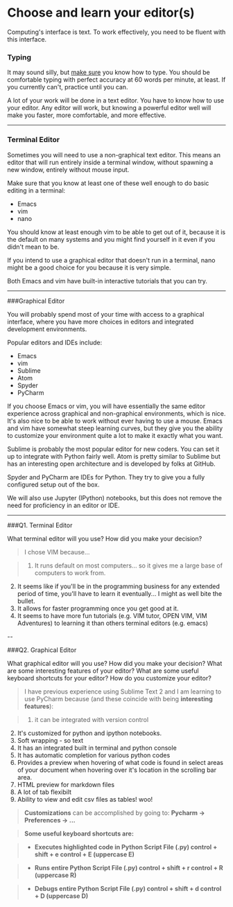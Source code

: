 # Choose and learn your editor(s)


Computing's interface is text. To work effectively, you need to be fluent with this interface.


### Typing

It may sound silly, but [make sure](http://www.typingtest.com/) you know how to type. You should be comfortable typing with perfect accuracy at 60 words per minute, at least. If you currently can't, practice until you can.

A lot of your work will be done in a text editor. You have to know how to use your editor. Any editor will work, but knowing a powerful editor well will make you faster, more comfortable, and more effective.

---

### Terminal Editor

Sometimes you will need to use a non-graphical text editor. This means an editor that will run entirely inside a terminal window, without spawning a new window, entirely without mouse input.

Make sure that you know at least one of these well enough to do basic editing in a terminal:

 * Emacs
 * vim
 * nano

You should know at least enough vim to be able to get out of it, because it is the default on many systems and you might find yourself in it even if you didn't mean to be.

If you intend to use a graphical editor that doesn't run in a terminal, nano might be a good choice for you because it is very simple.

Both Emacs and vim have built-in interactive tutorials that you can try.



---

###Graphical Editor

You will probably spend most of your time with access to a graphical interface, where you have more choices in editors and integrated development environments.

Popular editors and IDEs include:

 * Emacs
 * vim
 * Sublime
 * Atom
 * Spyder
 * PyCharm

If you choose Emacs or vim, you will have essentially the same editor experience across graphical and non-graphical environments, which is nice. It's also nice to be able to work without ever having to use a mouse. Emacs and vim have somewhat steep learning curves, but they give you the ability to customize your environment quite a lot to make it exactly what you want.

Sublime is probably the most popular editor for new coders. You can set it up to integrate with Python fairly well. Atom is pretty similar to Sublime but has an interesting open architecture and is developed by folks at GitHub.

Spyder and PyCharm are IDEs for Python. They try to give you a fully configured setup out of the box.

We will also use Jupyter (IPython) notebooks, but this does not remove the need for proficiency in an editor or IDE.

---

###Q1. Terminal Editor

What terminal editor will you use? How did you make your decision?

> I chose VIM because...

>1. It runs default on most computers... so it gives me a large base of computers to work from.
2. It seems like if you'll be in the programming business for any extended period of time, you'll have to learn it eventually... I might as well bite the bullet.
3. It allows for faster programming once you get good at it.
4. It seems to have more fun tutorials (e.g. VIM tutor, OPEN VIM, VIM Adventures) to learning it than others terminal editors (e.g. emacs) 

--

###Q2. Graphical Editor

What graphical editor will you use? How did you make your decision? What are some interesting features of your editor? What are some useful keyboard shortcuts for your editor? How do you customize your editor?

> I have previous experience using Sublime Text 2 and I am learning to use PyCharm because (and these coincide with being **interesting features**):

>1. it can be integrated with version control
2. It's customized for python and ipython notebooks.
3. Soft wrapping - so text 
4. It has an integrated built in terminal and python console
5. It has automatic completion for various python codes
6. Provides a preview when hovering of what code is found in select areas
 of your document when hovering over it's location in the scrolling bar area.
7. HTML preview for markdown files
8. A lot of tab flexibilt
9. Ability to view and edit csv files as tables! woo!
 
> **Customizations** can be accomplished by going to:
 **Pycharm -> Preferences -> ...** 

> <strong> Some useful keyboard shortcuts are:<strong>

> * Executes highlighted code in Python Script File (.py) 
control + shift + e
control + E (uppercase E)

> * Runs entire Python Script File (.py) 
control + shift + r
control + R (uppercase R)

> * Debugs entire Python Script File (.py) 
control + shift + d
control + D (uppercase D)
